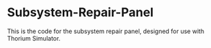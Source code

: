 # Subsystem-Repair-Panel
This is the code for the subsystem repair panel, designed for use with Thorium Simulator.
